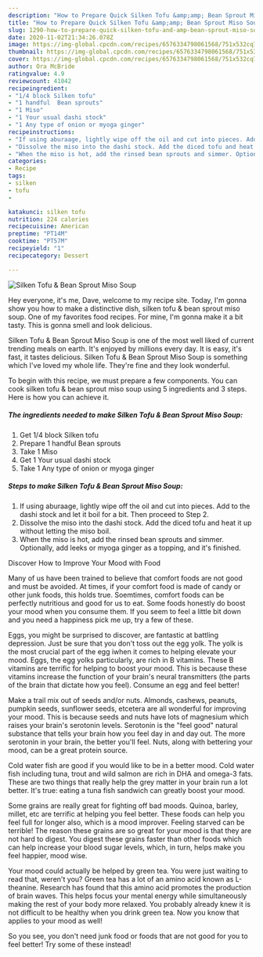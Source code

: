 ```yaml
---
description: "How to Prepare Quick Silken Tofu &amp;amp; Bean Sprout Miso Soup"
title: "How to Prepare Quick Silken Tofu &amp;amp; Bean Sprout Miso Soup"
slug: 1290-how-to-prepare-quick-silken-tofu-and-amp-bean-sprout-miso-soup
date: 2020-11-02T21:34:26.078Z
image: https://img-global.cpcdn.com/recipes/6576334798061568/751x532cq70/silken-tofu-bean-sprout-miso-soup-recipe-main-photo.jpg
thumbnail: https://img-global.cpcdn.com/recipes/6576334798061568/751x532cq70/silken-tofu-bean-sprout-miso-soup-recipe-main-photo.jpg
cover: https://img-global.cpcdn.com/recipes/6576334798061568/751x532cq70/silken-tofu-bean-sprout-miso-soup-recipe-main-photo.jpg
author: Ora McBride
ratingvalue: 4.9
reviewcount: 41042
recipeingredient:
- "1/4 block Silken tofu"
- "1 handful  Bean sprouts"
- "1 Miso"
- "1 Your usual dashi stock"
- "1 Any type of onion or myoga ginger"
recipeinstructions:
- "If using aburaage, lightly wipe off the oil and cut into pieces. Add to the dashi stock and let it boil for a bit. Then proceed to Step 2."
- "Dissolve the miso into the dashi stock. Add the diced tofu and heat it up without letting the miso boil."
- "When the miso is hot, add the rinsed bean sprouts and simmer. Optionally, add leeks or myoga ginger as a topping, and it&#39;s finished."
categories:
- Recipe
tags:
- silken
- tofu
- 

katakunci: silken tofu  
nutrition: 224 calories
recipecuisine: American
preptime: "PT14M"
cooktime: "PT57M"
recipeyield: "1"
recipecategory: Dessert

---
```



![Silken Tofu &amp; Bean Sprout Miso Soup](https://img-global.cpcdn.com/recipes/6576334798061568/751x532cq70/silken-tofu-bean-sprout-miso-soup-recipe-main-photo.jpg)

Hey everyone, it's me, Dave, welcome to my recipe site. Today, I'm gonna show you how to make a distinctive dish, silken tofu &amp; bean sprout miso soup. One of my favorites food recipes. For mine, I'm gonna make it a bit tasty. This is gonna smell and look delicious.

Silken Tofu &amp; Bean Sprout Miso Soup is one of the most well liked of current trending meals on earth. It's enjoyed by millions every day. It is easy, it's fast, it tastes delicious. Silken Tofu &amp; Bean Sprout Miso Soup is something which I've loved my whole life. They're fine and they look wonderful.




To begin with this recipe, we must prepare a few components. You can cook silken tofu &amp; bean sprout miso soup using 5 ingredients and 3 steps. Here is how you can achieve it.

<!--inarticleads1-->

##### The ingredients needed to make Silken Tofu &amp; Bean Sprout Miso Soup:

1. Get 1/4 block Silken tofu
1. Prepare 1 handful  Bean sprouts
1. Take 1 Miso
1. Get 1 Your usual dashi stock
1. Take 1 Any type of onion or myoga ginger




<!--inarticleads2-->

##### Steps to make Silken Tofu &amp; Bean Sprout Miso Soup:

1. If using aburaage, lightly wipe off the oil and cut into pieces. Add to the dashi stock and let it boil for a bit. Then proceed to Step 2.
1. Dissolve the miso into the dashi stock. Add the diced tofu and heat it up without letting the miso boil.
1. When the miso is hot, add the rinsed bean sprouts and simmer. Optionally, add leeks or myoga ginger as a topping, and it&#39;s finished.




Discover How to Improve Your Mood with Food


Many of us have been trained to believe that comfort foods are not good and must be avoided. At times, if your comfort food is made of candy or other junk foods, this holds true. Soemtimes, comfort foods can be perfectly nutritious and good for us to eat. Some foods honestly do boost your mood when you consume them. If you seem to feel a little bit down and you need a happiness pick me up, try a few of these.

Eggs, you might be surprised to discover, are fantastic at battling depression. Just be sure that you don't toss out the egg yolk. The yolk is the most crucial part of the egg iwhen it comes to helping elevate your mood. Eggs, the egg yolks particularly, are rich in B vitamins. These B vitamins are terrific for helping to boost your mood. This is because these vitamins increase the function of your brain's neural transmitters (the parts of the brain that dictate how you feel). Consume an egg and feel better!

Make a trail mix out of seeds and/or nuts. Almonds, cashews, peanuts, pumpkin seeds, sunflower seeds, etcetera are all wonderful for improving your mood. This is because seeds and nuts have lots of magnesium which raises your brain's serotonin levels. Serotonin is the "feel good" natural substance that tells your brain how you feel day in and day out. The more serotonin in your brain, the better you'll feel. Nuts, along with bettering your mood, can be a great protein source.

Cold water fish are good if you would like to be in a better mood. Cold water fish including tuna, trout and wild salmon are rich in DHA and omega-3 fats. These are two things that really help the grey matter in your brain run a lot better. It's true: eating a tuna fish sandwich can greatly boost your mood. 

Some grains are really great for fighting off bad moods. Quinoa, barley, millet, etc are terrific at helping you feel better. These foods can help you feel full for longer also, which is a mood improver. Feeling starved can be terrible! The reason these grains are so great for your mood is that they are not hard to digest. You digest these grains faster than other foods which can help increase your blood sugar levels, which, in turn, helps make you feel happier, mood wise.

Your mood could actually be helped by green tea. You were just waiting to read that, weren't you? Green tea has a lot of an amino acid known as L-theanine. Research has found that this amino acid promotes the production of brain waves. This helps focus your mental energy while simultaneously making the rest of your body more relaxed. You probably already knew it is not difficult to be healthy when you drink green tea. Now you know that applies to your mood as well!

So you see, you don't need junk food or foods that are not good for you to feel better! Try some of these instead!

